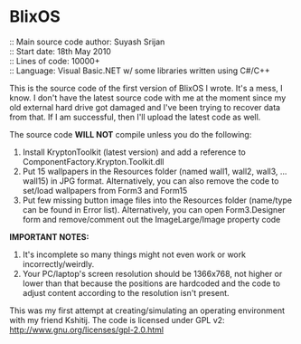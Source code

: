 BlixOS
======

:: Main source code author: Suyash Srijan                                                      
:: Start date: 18th May 2010                                                                       
:: Lines of code: 10000+                               
:: Language: Visual Basic.NET w/ some libraries written using C#/C++

This is the source code of the first version of BlixOS I wrote. It's a mess, I know. I don't have the latest source code
with me at the moment since my old external hard drive got damaged and I've been trying to recover data from that. If I 
am successful, then I'll upload the latest code as well.

The source code **WILL NOT** compile unless you do the following:

1. Install KryptonToolkit (latest version) and add a reference to ComponentFactory.Krypton.Toolkit.dll
2. Put 15 wallpapers in the Resources folder (named wall1, wall2, wall3, ... wall15) in JPG format. Alternatively, you can 
also remove the code to set/load wallpapers from Form3 and Form15
3. Put few missing button image files into the Resources folder (name/type can be found in Error list). Alternatively,
you can open Form3.Designer form and remove/comment out the ImageLarge/Image property code

**IMPORTANT NOTES:**

1. It's incomplete so many things might not even work or work incorrectly/weirdly.
2. Your PC/laptop's screen resolution should be 1366x768, not higher or lower than that because the positions are hardcoded
and the code to adjust content according to the resolution isn't present.

This was my first attempt at creating/simulating an operating environment with my friend Kshitij. The code is licensed 
under GPL v2: http://www.gnu.org/licenses/gpl-2.0.html
